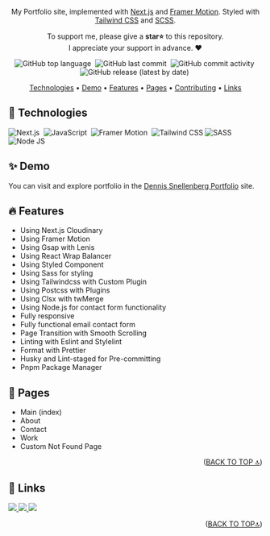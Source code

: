 <div id='top' align="center">

My Portfolio site, implemented with [Next.js](https://nextjs.org/) and [Framer Motion](https://www.framer.com/motion/). Styled with [Tailwind CSS](https://tailwindcss.com/) and [SCSS]().

<p>
  To support me, please give a <strong>star⭐</strong>
  to this repository.
  <br/>
  I appreciate your support in advance. ❤
</p>

<p>

![GitHub top language](https://img.shields.io/github/languages/top/eregeikechukwu/nelson-erege-portfolio)&nbsp;
![GitHub last commit](https://img.shields.io/github/last-commit/eregeikechukwu/nelson-erege-portfolio)&nbsp;
![GitHub commit activity](https://img.shields.io/github/commit-activity/m/eregeikechukwu/nelson-erege-portfolio)&nbsp;
![GitHub release (latest by date)](https://img.shields.io/github/v/release/eregeikechukwu/nelson-erege-portfolio?display_name=tag)&nbsp;

</p>

<p>

[Technologies](#-technologies) •
[Demo](#-demo) •
[Features](#-features) •
[Pages](#-pages) •
[Contributing](#-contributing) •
[Links](#-links)

</p>

</div>

## 🔧 Technologies

![Next.js](https://img.shields.io/badge/-Next.js-05122A?style=for-the-badge&logo=next.js)&nbsp;
![JavaScript](https://img.shields.io/badge/-JavaScript-05122A?style=for-the-badge&logo=javascript)&nbsp;
![Framer Motion](https://img.shields.io/badge/-FramerMotion-05122A?style=for-the-badge&logo=framer)&nbsp;
![Tailwind CSS](https://img.shields.io/badge/-TailwindCSS-05122A?style=for-the-badge&logo=tailwindCSS&logoColor=06B6D4)
![SASS](https://img.shields.io/badge/-SaSS-05122A?style=for-the-badge&logo=sass&logoColor=06B6D4)&nbsp;
![Node JS](https://img.shields.io/badge/-NodeJS-05122A?style=for-the-badge&logo=node.js&logoColor=06B6D4)

## ✨ Demo

You can visit and explore portfolio in the [Dennis Snellenberg Portfolio](https://dennis-snellenberg-portfolio.vercel.app/) site.

## 🔥 Features

- Using Next.js Cloudinary
- Using Framer Motion
- Using Gsap with Lenis
- Using React Wrap Balancer
- Using Styled Component
- Using Sass for styling
- Using Tailwindcss with Custom Plugin
- Using Postcss with Plugins
- Using Clsx with twMerge
- Using Node.js for contact form functionality
- Fully responsive
- Fully functional email contact form
- Page Transition with Smooth Scrolling
- Linting with Eslint and Stylelint
- Format with Prettier
- Husky and Lint-staged for Pre-committing
- Pnpm Package Manager

## 📃 Pages

- Main (index)
- About
- Contact
- Work
- Custom Not Found Page

<p align="right">(<a href="#top">BACK TO TOP 🔝</a>)</p>

## 🔗 Links

<p>
  <a href="https://github.com/eregeikechukwu">
    <img src="https://img.shields.io/badge/Github-000?style=flat&logo=github&logoColor=white"/>
  </a>
  <a href="https://www.linkedin.com/in/nelson-erege-b979282a6">
    <img src="https://img.shields.io/badge/linkedin-0A66C2?style=flat&logo=linkedin&logoColor=white"/>
  </a>
  <a href="https://twitter.com/EregeNelso40316">
    <img src="https://img.shields.io/badge/twitter-1DA1F2?style=flat&logo=twitter&logoColor=white"/>
  </a>
</p>

<p align="right">(<a href="#top">BACK TO TOP🔝</a>)</p>
